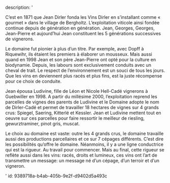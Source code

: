 description: '<p>C’est en 1871 que Jean Dirler fonda les Vins Dirler en s’installant comme « gourmet » dans le village de Bergholtz. L’exploitation viticole ainsi fondée continue depuis de génération en génération. Jean, Georges, Georges, Jean-Pierre et aujourd’hui Jean constituent les 5 générations successives de vignerons.</p><p>Le domaine fut pionier à plus d’un titre. Par exemple, avec Dopff à Riquewihr, ils étaient les premiers à élaborer un mousseux. Mais aussi quand en 1998 Jean et son père Jean-Pierre ont opté pour la culture en biodynamie. Depuis, les labours sont exclusivement conduits avec un cheval de trait. Le respect de l’environnement est un souci de tous les jours. Que les vins en deviennent plus racés et plus fins, est la juste récompense pour ce choix de conduite.</p><p>Jean épousa Ludivine, fille de Léon et Nicole Hell-Cadé vignerons à Guebwiller en 1998. A partir du millésime 2000, l’exploitation reprend les parcelles de vignes des parents de Ludivine et le Domaine adopte le nom de Dirler-Cadé et permet de travailler 18 hectares de vignes sur 4 grands crus: Spiegel, Saering, Kitterlé et Kessler. Jean et Ludivine mettent tout en oeuvre sur ces parcelles pour faire ressortir le meilleur de riesling, gewurztraminer, pinot gris, muscat.</p><p>Le choix au domaine est vaste: outre les 4 grands crus, le domaine travaille aussi des productions parcellaires et ce sur 7 cépages différents. C’est dire les possibilités qu’offre le domaine. Néanmoins, il y a une ligne conductrice qui est la rigueur. Au travail pour commencer. Mais au final, cette rigueur se reflète aussi dans les vins: racés, droits et lumineux, ces vins ont l’art de transmettre un message: un message né d’un cépage, d’un terroir et d’un vigneron.</p>'
id: 9389718a-b4ab-405b-9e2f-d9402d5a493c
